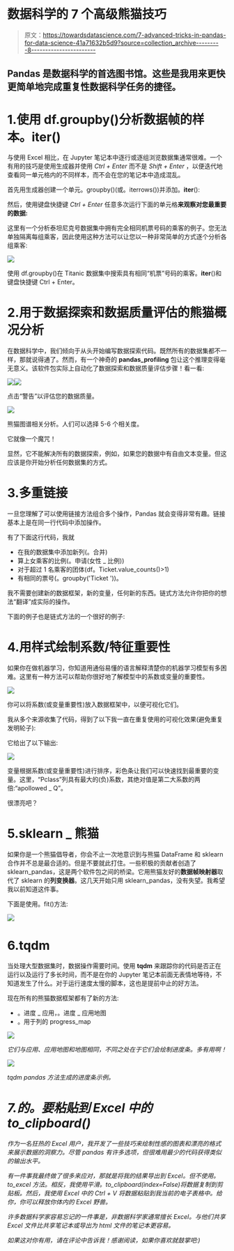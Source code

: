 # 数据科学的 7 个高级熊猫技巧

> 原文：<https://towardsdatascience.com/7-advanced-tricks-in-pandas-for-data-science-41a71632b5d9?source=collection_archive---------8----------------------->

## Pandas 是数据科学的首选图书馆。这些是我用来更快更简单地完成重复性数据科学任务的捷径。

# 1.使用 df.groupby()分析数据帧的样本。__iter__()

与使用 Excel 相比，在 Jupyter 笔记本中逐行或逐组浏览数据集通常很难。一个有用的技巧是使用生成器并使用 *Ctrl + Enter* 而不是 *Shift + Enter* ，以便迭代地查看同一单元格内的不同样本，而不会在您的笔记本中造成混乱。

首先用生成器创建一个单元。groupby()(或。iterrows())并添加。__iter__():

然后，使用键盘快捷键 *Ctrl + Enter* 任意多次运行下面的单元格**来观察对您最重要的数据:**

这里有一个分析泰坦尼克号数据集中拥有完全相同机票号码的乘客的例子。您无法单独隔离每组乘客，因此使用这种方法可以让您以一种非常简单的方式逐个分析各组乘客:

![](img/a96db4939bc249c4f297e5f9b6aa164d.png)

使用 df.groupby()在 Titanic 数据集中搜索具有相同“机票”号码的乘客。__iter__()和键盘快捷键 Ctrl + Enter。

# 2.用于数据探索和数据质量评估的熊猫概况分析

在数据科学中，我们倾向于从头开始编写数据探索代码。既然所有的数据集都不一样，那就说得通了。然而，有一个神奇的 **pandas_profiling** 包让这个推理变得毫无意义。该软件包实际上自动化了数据探索和数据质量评估步骤！看一看:

![](img/31367fa03a375aac983c981f6d426e2b.png)![](img/d141841272eb3f1fb112128ef00452f1.png)

点击“警告”以评估您的数据质量。

![](img/45f3a1d4f36219462eb1e703df6bf050.png)

熊猫图谱相关分析。人们可以选择 5-6 个相关度。

它就像一个魔咒！

显然，它不能解决所有的数据探索，例如，如果您的数据中有自由文本变量。但这应该是你开始分析任何数据集的方式。

# 3.多重链接

一旦您理解了可以使用链接方法组合多个操作，Pandas 就会变得非常有趣。链接基本上是在同一行代码中添加操作。

有了下面这行代码，我就

*   在我的数据集中添加新列(。合并)
*   算上女乘客的比例(。申请(女性 _ 比例))
*   对于超过 1 名乘客的团体(df。Ticket.value_counts()>1)
*   有相同的票号(。groupby('Ticket '))。

我不需要创建新的数据框架，新的变量，任何新的东西。链式方法允许你把你的想法“翻译”成实际的操作。

下面的例子也是链式方法的一个很好的例子:

# 4.用样式绘制系数/特征重要性

如果你在做机器学习，你知道用通俗易懂的语言解释清楚你的机器学习模型有多困难。这里有一种方法可以帮助你很好地了解模型中的系数或变量的重要性。

![](img/35f85f113450a91323031826791cf9b4.png)

你可以将系数(或变量重要性)放入数据框架中，以便可视化它们。

我从多个来源收集了代码，得到了以下我一直在重复使用的可视化效果(避免重复发明轮子):

它给出了以下输出:

![](img/638103ee9218373934f5448a7175f8c4.png)

变量根据系数(或变量重要性)进行排序，彩色条让我们可以快速找到最重要的变量。这里，“Pclass”列具有最大的(负)系数，其绝对值是第二大系数的两倍:“apollowed _ Q”。

很漂亮吧？

# 5.sklearn _ 熊猫

如果你是一个熊猫倡导者，你会不止一次地意识到与熊猫 DataFrame 和 sklearn 合作并不总是最合适的。但是不要就此打住。一些积极的贡献者创造了 sklearn_pandas，这是两个软件包之间的桥梁。它用熊猫友好的**数据帧映射器**取代了 sklearn 的**列变换器**。这几天开始只用 sklearn_pandas，没有失望。我希望我以前知道这件事。

下面是使用。fit()方法:

![](img/71fd6f44af4c3f92c9e7b112c8f1c9fe.png)

# 6.tqdm

当处理大型数据集时，数据操作需要时间。使用 **tqdm** 来跟踪你的代码是否正在运行以及运行了多长时间，而不是在你的 Jupyter 笔记本前面无表情地等待，不知道发生了什么。对于运行速度太慢的脚本，这也是提前中止的好方法。

现在所有的熊猫数据框架都有了新的方法:

*   。进度 _ 应用，。进度 _ 应用地图
*   。用于列的 progress_map

*![](img/78a6ea84d7e4466eef4a8b28ccd46bf1.png)*

*它们与应用、应用地图和地图相同，不同之处在于它们会绘制进度条。多有用啊！*

*![](img/8b79438e480a35dc048846e8c9f9daf2.png)*

*tqdm pandas 方法生成的进度条示例。*

# *7.的。要粘贴到 Excel 中的 to_clipboard()*

*作为一名狂热的 Excel 用户，我开发了一些技巧来绘制性感的图表和漂亮的格式来展示数据的洞察力。尽管 pandas 有许多选项，但很难用最少的代码获得类似的输出水平。*

*有一件事我最终做了很多来应对，那就是将我的结果导出到 Excel。但不使用。to_excel 方法。相反，我使用平滑。to_clipboard(index=False)将数据复制到剪贴板。然后，我使用 Excel 中的 *Ctrl + V* 将数据粘贴到我当前的电子表格中。给你，你可以释放你体内的 Excel 野兽。*

*许多数据科学家容易忘记的一件事是，非数据科学家通常擅长 Excel。与他们共享 Excel 文件比共享笔记本或导出为 html 文件的笔记本更容易。*

*如果这对你有用，请在评论中告诉我！感谢阅读，如果你喜欢就鼓掌吧:)*